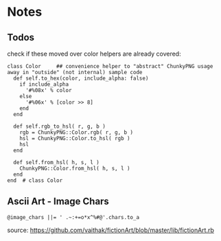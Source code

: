 # Notes

## Todos

check if these moved over color helpers
are already covered:

```
class Color     ## convenience helper to "abstract" ChunkyPNG usage away in "outside" (not internal) sample code
  def self.to_hex(color, include_alpha: false)
    if include_alpha
      '#%08x' % color
    else
      '#%06x' % [color >> 8]
    end
  end

  def self.rgb_to_hsl( r, g, b )
    rgb = ChunkyPNG::Color.rgb( r, g, b )
    hsl = ChunkyPNG::Color.to_hsl( rgb )
    hsl
  end

  def self.from_hsl( h, s, l )
    ChunkyPNG::Color.from_hsl( h, s, l )
  end
end  # class Color
```


## Ascii Art - Image Chars

```
@image_chars ||= ' .~:+=o*x^%#@'.chars.to_a
```
source: <https://github.com/vaithak/fictionArt/blob/master/lib/fictionArt.rb>









